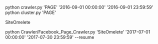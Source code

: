 
python crawler.py 'PAGE' '2016-09-01 00:00:00' '2016-09-01 23:59:59'
python cluster.py 'PAGE'

SiteOmelete

python Crawler/Facebook_Page_Crawler.py 'SiteOmelete' '2017-07-01 00:00:00' '2017-07-30 23:59:59' --resume
